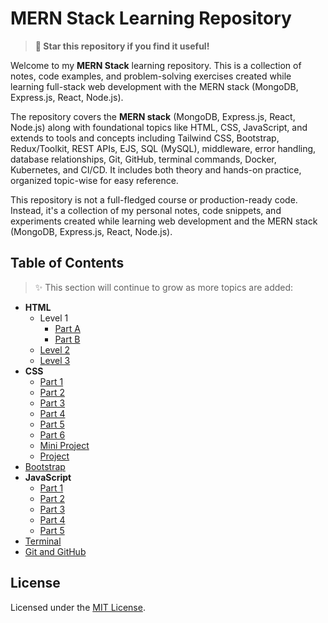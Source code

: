 # MERN Stack Learning Repository
> **🌟 Star this repository if you find it useful!**

Welcome to my **MERN Stack** learning repository. This is a collection of notes, code examples, and problem-solving exercises created while learning full-stack web development with the MERN stack (MongoDB, Express.js, React, Node.js).

The repository covers the **MERN stack** (MongoDB, Express.js, React, Node.js) along with foundational topics like HTML, CSS, JavaScript, and extends to tools and concepts including Tailwind CSS, Bootstrap, Redux/Toolkit, REST APIs, EJS, SQL (MySQL), middleware, error handling, database relationships, Git, GitHub, terminal commands, Docker, Kubernetes, and CI/CD. It includes both theory and hands-on practice, organized topic-wise for easy reference.

This repository is not a full-fledged course or production-ready code. Instead, it's a collection of my personal notes, code snippets, and experiments created while learning web development and the MERN stack (MongoDB, Express.js, React, Node.js).

## Table of Contents
> ✨ This section will continue to grow as more topics are added:

- **HTML**
  - Level 1
    - [Part A](html/level-1/part-a)
    - [Part B](html/level-1/part-b)
  - [Level 2](html/level-2)
  - [Level 3](html/level-3)
- **CSS**
  - [Part 1](css/part-1)
  - [Part 2](css/part-2)
  - [Part 3](css/part-3)
  - [Part 4](css/part-4)
  - [Part 5](css/part-5)
  - [Part 6](css/part-6)
  - [Mini Project](css/mini-project)
  - [Project](css/project)
- [Bootstrap](bootstrap)
- **JavaScript**
  - [Part 1](javscript/part-1)
  - [Part 2](javascript/part-2)
  - [Part 3](javascript/part-3)
  - [Part 4](javascript/part-4)
  - [Part 5](javascript/part-5)
- [Terminal](terminal)
- [Git and GitHub](git-and-github)

## License
Licensed under the [MIT License](./LICENSE).
